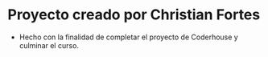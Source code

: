 # Proyecto creado por Christian Fortes
- Hecho con la finalidad de completar el proyecto de Coderhouse y culminar el curso.